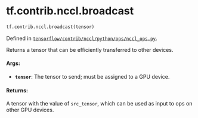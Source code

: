 <div itemscope itemtype="http://developers.google.com/ReferenceObject">
<meta itemprop="name" content="tf.contrib.nccl.broadcast" />
</div>

# tf.contrib.nccl.broadcast

``` python
tf.contrib.nccl.broadcast(tensor)
```



Defined in [`tensorflow/contrib/nccl/python/ops/nccl_ops.py`](https://www.tensorflow.org/code/tensorflow/contrib/nccl/python/ops/nccl_ops.py).

Returns a tensor that can be efficiently transferred to other devices.

#### Args:

* <b>`tensor`</b>: The tensor to send; must be assigned to a GPU device.


#### Returns:

A tensor with the value of `src_tensor`, which can be used as input to
ops on other GPU devices.